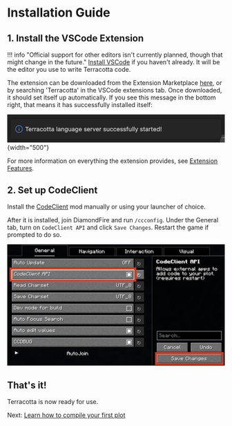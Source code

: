 # Installation Guide

## 1. Install the VSCode Extension
!!! info "Official support for other editors isn't currently planned, though that might change in the future."
[Install VSCode](https://code.visualstudio.com/download) if you haven't already. It will be the editor you use to write Terracotta code.

The extension can be downloaded from the Extension Marketplace [here](), or by searching 'Terracotta' in the VSCode extensions tab. Once downloaded, it should set itself up automatically. If you see this message in the bottom right, that means it has successfully installed itself:

![Notification Example](../assets/langauge_server_started.png){width="500"}

For more information on everything the extension provides, see [Extension Features](). 

## 2. Set up CodeClient
Install the [CodeClient](https://modrinth.com/mod/codeclient) mod manually or using your launcher of choice. 

After it is installed, join DiamondFire and run `/ccconfig`. Under the General tab, turn on `CodeClient API` and click `Save Changes`. Restart the game if prompted to do so.

![CodeClient Settings Page](../assets/codeclient_settings.png)

## That's it!
Terracotta is now ready for use. 

Next: [Learn how to compile your first plot](plot_setup.md)